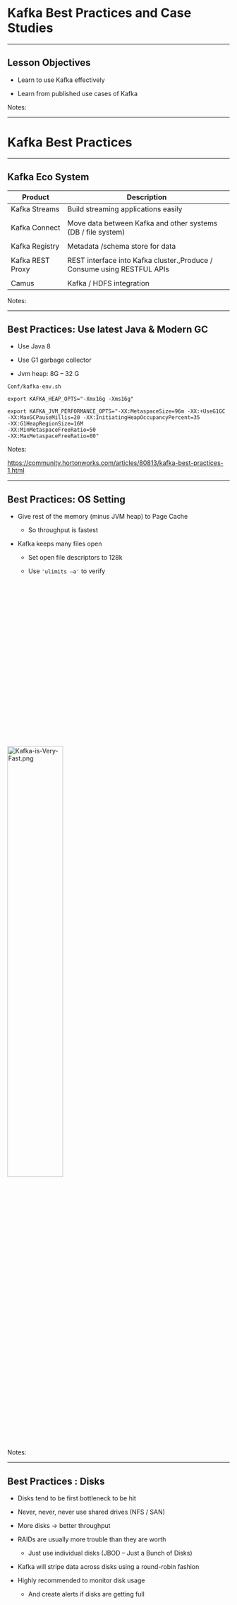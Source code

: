# Kafka Best Practices and Case Studies 


---


## Lesson Objectives


 * Learn to use Kafka effectively

 * Learn from published use cases of Kafka

Notes: 




---

# Kafka Best Practices

---


## Kafka Eco System

| Product          	| Description                                                                  	|
|------------------	|------------------------------------------------------------------------------	|
| Kafka Streams    	| Build streaming applications easily                                          	|
|                  	|                                                                              	|
| Kafka Connect    	| Move data between Kafka and other systems (DB / file system)                 	|
|                  	|                                                                              	|
| Kafka Registry   	| Metadata /schema store for data                                              	|
|                  	|                                                                              	|
| Kafka REST Proxy 	| REST interface into Kafka cluster.,Produce / </br>Consume using RESTFUL APIs 	|
|                  	|                                                                              	|
| Camus            	| Kafka / HDFS integration                                                     	|

Notes: 




---

## Best Practices: Use latest Java & Modern GC


 * Use Java 8

 * Use G1 garbage collector

 * Jvm heap: 8G – 32 G

```text
Conf/kafka-env.sh

export KAFKA_HEAP_OPTS="-Xmx16g -Xms16g"

export KAFKA_JVM_PERFORMANCE_OPTS="-XX:MetaspaceSize=96m -XX:+UseG1GC -XX:MaxGCPauseMillis=20 -XX:InitiatingHeapOccupancyPercent=35
-XX:G1HeapRegionSize=16M
-XX:MinMetaspaceFreeRatio=50
-XX:MaxMetaspaceFreeRatio=80"

```

Notes: 

https://community.hortonworks.com/articles/80813/kafka-best-practices-1.html


---

## Best Practices: OS Setting


 * Give rest of the memory (minus JVM heap) to Page Cache

     - So throughput is fastest

 * Kafka keeps many files open

     - Set open file descriptors to 128k

     - Use `'ulimits –a'` to verify

<img src="../../assets/images/kafka/Kafka-is-Very-Fast.png" alt="Kafka-is-Very-Fast.png" style="width:50%; position: relative; top:374px;"/>

Notes: 




---

## Best Practices : Disks 


 * Disks tend to be first bottleneck to be hit

 * Never, never, never use shared drives (NFS / SAN)

 * More disks -> better throughput

 * RAIDs are usually more trouble than they are worth

     - Just use individual disks (JBOD – Just a Bunch of Disks)

 * Kafka will stripe data across disks using a round-robin fashion

 * Highly recommended to monitor disk usage

     - And create alerts if disks are getting full

<img src="../../assets/images/kafka/Disks-Setup-02.png" alt="Disks-Setup-02.png" style="width:40%; position: relative; top: 700px; right: 10px"/>

Notes: 




---

## Best Practices: SSD Drives?


 * SSDs don't offer remarkable boost in performance

 * Kafka writes/reads data sequentially to/from commit logs 

     - No random seeks

     - Modern spinning disks can provide very good scan performance

     - Also Linux and Linux file systems are optimized for good sequential IO

 * In Kafka write to disks are asynchronous

     - No waiting for disk ops to complete

 * Zookeeper can benefit from SSD drives

Notes: 

https://blog.cloudera.com/blog/2015/07/deploying-apache-kafka-a-practical-faq/


---

## Best Practices: File System


 * Never, never, never use shared file systems (SAN / NFS)

 * Always use MULTIPLE, LOCAL spindles

 * Recommended file systems : EXT4  or XFS

 * XFS probably better

 * Formatting TB disk drives with XFS is significantly faster  

Notes: 




---

## Best Practices : Zookeeper


 *  **Do not co-locate**  Zookeeper and Kafka brokers on same nodes

 * ZK and Kafka has very different IO patterns

     - Kafka is very disk IO heavy

     - ZK doesn't need a lot of horsepower, it needs to stay alive

 * Dedicate one ZK ensemble to Kafka,  do not share this ZK with other applications (e.g. Hadoop)

     - Kafka uses ZK pretty heavily

     - Can benefit from a dedicated ZK cluster

 * Make sure ZK has sufficient memory (4G+)

 * Monitor memory usage of ZK using JMX or other monitoring programs

Notes: 




---

## Best Practices: Topics / Partitions


 * Number of partitions correspond parallelism

 * Higher the partitions -> more consumers can be added

 * How to calculate optimal number of partitions?

     - Let's say Producer throughput to a single partition as P

     - Say Consumer throughput from a single partition as C

     - Target throughput T

     - Required partitions = Max (T/P,  T/C)

 * Ensure number of partitions >= number of brokers

     -  **Quiz** : Why?

 * Partitions can always be increased later but not decreased

 * Altering number of partitions in a KEY-VALUE topic is a little tricky?

     - Keys have to be re-hashed to partitions

Notes: 




---

## Best Practices: Partitions & Memory


 * More partitions also need more memory on brokers & clients

 * Producer side

     - New Kafka client buffers messages on producer side before sending to brokers

        * To reduce network round-trips

     - The message buffer is maintained for partition

        * More partitions -> more buffer memory needed

 * Consumer side

     - Consumers fetch messages in batches per partitions

     - More partitions -> more batches -> more memory needed

Notes: 




---

## Best Practices: Compression


 * Enabling compression 

     - reduces the data size goes on network

        * Faster throughput

     - Reduces data footprint on disk

        * Less data to write to disk -> faster

 * Compression is performed on a batch

     - Larger batch size -> better compression

 * Compression uses CPU

     - More threads can speed up throughput with compression 

 * Compression types: none, gzip, snappy, or lz4

     - See comparisons in next slides

Notes: 




---

## Compression Comparisons


<img src="../../assets/images/kafka/Compression-Comparisons.png" alt="Compression-Comparisons.png" style="width:60%;"/>

Notes: 




---

## Best Practices: Use Batching


 * Batching will dramatically increase throughput, specially in producers

 * Batching will increase latency

     - Producer will accumulate messages until desired batch size is attained, before sending it to broker

 * Too small a batch size may not be effective

 * Choose the batch size that gives best   **latency vs. throughput** for your application

 * Larger batch sizes will use more memory for buffering

Notes: 




---

## Best Practices: Message Sizing


 * Kafka is engineered for moving small messages

     - Few KB / message

 * Max message size by default is 1 MB

 * If sending large messages set the following properties:

     -  **messages.max.bytes**  (on broker) 

     -  **fetch.message.max.bytes**  (on consumer)

Notes: 

https://blog.cloudera.com/blog/2015/07/deploying-apache-kafka-a-practical-faq/


---

## Best Practices: Monitor, Monitor, Monitor


 * Kafka exposes lot of metrics

     - Collect them via JMX plugin

     - Or use any of the open source collectors 

 * Send metrics to a collector (graphite, open TSDB ..etc.)

 * Use a nice graphic tool to slice & dice metrics (Grafana)

 * Some important metrics to keep an eye on

     - Log flush latency (95th percentile)

     - Under Replicated Partitions

     - Messages in / sec per broker and per topic

     - Bytes in / sec per broker 

     - Bytes in / sec per topicBytes / message

     - End-to-End time for a message

Notes: 

https://www.confluent.io/blog/how-we-monitor-and-run-kafka-at-scale-signalfx/


---

## Best Practices: Monitor, Monitor, Monitor


 *  **Log flush latency** 

     - How long does it take to flush to disk

     - Longer it takes, longer the write pipeline backs up!

 *  **Under Replicated Partitions** 

     - Replication is lagging behind

     - Messages are being written at very high speed

     - Consumers won't get data that isn't replicated

        * Consumers lag behind as well

     - Chance of data loss is high, when the lead broker fails

 *  **End-to-End time** 

     - How long does it take for a message to arrive from Producer to Consumer

     - Indicates overall speed / latency of kafka pipeline

Notes: 

https://www.confluent.io/blog/how-we-monitor-and-run-kafka-at-scale-signalfx/


---

## Monitoring Consumer Lag


 * Consumer Lag = Size of Partition (last offset) – Consumer offset (last committed)

 * Large offsets means consumers can't  keep up with data

 * Burrow - https://github.com/linkedin/Burrow 

     - Open sourced by LinkedIn

     - Keeps track of committed offsets by consumers and last offsets for partitions

     - Provides REST API for query

Notes: 




---

## Best Practices : Recommendations from Netflix


 * Prefer multiple modest sized Kafka clusters rather than one giant Kafka cluster.   This will simplify operations

 * Number of partitions per cluster around 10,000.This improves availability and latency

 * Use dedicated Zookeeper cluster for each Kafka cluster

Notes: 

https://medium.com/netflix-techblog/kafka-inside-keystone-pipeline-dd5aeabaf6bb


---

# Kafka Case Studies

---


## Kafka Case Studies


 * We will be discussing some published use cases 

 * To instructor:The URLs are in 'Notes' section

Notes: 



---

## Zendesk


 * (http://bigdatausecases.info/entry/kafka-used-at-scale-to-deliver-real-time-notifications)

 * Highlight / Discuss

     - Click on ' **slides** '

     - Slide #6 – architecture diagram

     - Slide #7: Partition keys

     - Slide #10: stats

Notes: 

http://bigdatausecases.info/entry/kafka-used-at-scale-to-deliver-real-time-notifications


---

## WalmartLabs


 * http://bigdatausecases.info/entry/apache-kafka-use-cases-within-search-system-atwalmartlabs

 * Highlight / Discuss

     - Slide #44: 

     - Slide #46: use cases

     - Slide #47: stats

     - Slide #48: architecture 

     - Slide #50: architecture 

Notes: 

http://bigdatausecases.info/entry/apache-kafka-use-cases-within-search-system-atwalmartlabs


---

## Netflix


 * http://bigdatausecases.info/entry/from-three-nines-to-five-nines-a-kafka-journey

 * Highlight / Discuss

     - Slide #1 - #3: data sizes

     - Slide #5: architecture

     - Slide #9: configuration

     - Slide #10: data loss

     - Slide #20: production tips

Notes: 

http://bigdatausecases.info/entry/from-three-nines-to-five-nines-a-kafka-journey


---

## Grid Dynamics Template


 * Blueprint

     - Kafka

     - Spark

     - Cassandra

     - ZooKeeper

     - Redis

     - HDFS

 *  https://blog.griddynamics.com/in-stream-processing-service-blueprint 

 * Highlight

     - architecture

Notes: 

https://blog.griddynamics.com/in-stream-processing-service-blueprint 



---

## In-Stream Processing Reference Impl


 * http://apps.griddynamics.com/realtime-twitter-sentiment-analysis-example

<img src="../../assets/images/kafka/3rd-party/Reference-Impl-04.png" alt="Reference-Impl-04.png" style="width:70%;"/>

Notes: 

Source: Grid Dynamics
http://apps.griddynamics.com/realtime-twitter-sentiment-analysis-example



---

# Troubleshooting Kafka

---


## Kafka Troubleshooting


 * We are going to do these as a class / group exercise!

 * Show a problem

 * Class to suggest solution

Notes: 




---

## Troubleshooting:  Issue


 * Consumer errors with Out of Memory error

 * (answer next slide)

Notes: 




---

## Troubleshooting Possible Solutions


 * Too many partitions

     - More partitions consume more memory

 * Messages are large

     - Increase Java Heap size

Notes: 




---

## Troubleshooting: Issue


 * Consumer seems to stuck on one offset, can not go beyond that message.

 * Gets InvalidMessageSizeException

 * (answer next slide)

Notes: 




---

## Troubleshooting Possible Solutions


 * Message size is too large

 * Double check  **messages.max.bytes**  (on broker) 

 * And match  **fetch.message.max.bytes**  (on consumer)

Notes: 




---

## Troubleshooting:  Issue


 * Some consumers are not receiving any messages

 * (answer next slide)

Notes: 




---

## Troubleshooting Possible Solutions


 * Probably have more consumers than number of partitions

 * Solutions:

     - Match  # consumers = # partitions  in a consumer group

     - Increase number of partitions

     - Decrease number of consumers

Notes: 




---

## Troubleshooting: Issue


 * Producer is getting QueueFullException 

 * (answer next slide)

Notes: 




---

## Troubleshooting Possible Solutions


 *  **Reason** 

 * Producer is sending events faster than Kafka brokers can handle

 * Fixes:

 * Slow down producer sending

     - Switch `ack` setting to 1 or `all` to Producer will wait for acknowledgement from Broker

 * Expand Kafka capacity

     - Add more partitions if possible

     - Add more broker nodes to handle the load

Notes: 




---

## Troubleshooting: Issue


 * Number of Under Replicated partitions are going up

 * (answer next slide)

Notes: 




---

## Troubleshooting Possible Solutions


 *  **Reason** 

 * Creating replicas is lagging behind

 * IO throughput between brokers is not keeping up with incoming data

 * This is  **serious issue** , as it will 

     - backup write pipeline

     - Increase probability of loosing data

     - And slow down consumers! (why ?)

 * Fixes:

 * Inspect disk bottleneck on replica machines

     - Are the disks slow / full?

 * Check IO throughput between brokers

     - Is the NIC saturated?

Notes: 




---

# Kafka Design Exercises

---


## Problem: Transporting Existing Log Files Via Kafka


 * We have an application that generates log files on disk

 * Each file size is about 1G

 * Each file contains approximately a few hundred thousands to million log entries

 * Q1: We have hundreds of these log files accumulated, first we need to send them via Kafka

 * Q2: Then, we want to continuously monitor the output log file as it is produced and send to Kafka

 *  **Answer next slide** 

Notes: 




---

## Solution: Transporting Existing Log Files Via Kafka


 * Option1: Kafka Connect

 * Option2: Write a (Java) program to read files

 * Extract events 

 * Push individual events into Kafka

 * Write in batch mode for increased throughput

 *  **Question for class:** 

     - What would we use for key?

Notes: 




---

## Problem: Monitor log files and send logs into Kafka


 * Programs writes log files to disk

 * We want to transport these logs via Kafka

 * Need to continuously monitor the log files and send logs to Kafka

 *  **Answer next slide** 

Notes: 




---

## Solution: Monitor log files and send logs into Kafka


 * Kafka Connect

 * [LogStash](https://www.elastic.co/products/logstash)

     - Can parse pretty much any log files

     - And send them to any 'stash'

     - Has input / output plugins for Kafka(can read from / write to  Kafka)

 * [Log4J](https://logging.apache.org/log4j/)

     - Log4j has appenders to Kafka

 * Roll your Own

     - Apache Commons has a [Tailor](https://commons.apache.org/proper/commons-io/javadocs/api-2.4/org/apache/commons/io/input/Tailer.html) class

Notes: 

https://www.elastic.co/products/logsta
https://logging.apache.org/log4j/2.0/manual/appenders.htmlsh
https://commons.apache.org/proper/commons-io/javadocs/api-2.4/org/apache/commons/io/input/Tailer.html


---

## Problem: Sending Large Video Files Through Kafka


 * We have video files that are of size from 100s of MB in size to few Gigs.

 * We want to send these files using Kafka

 * And assemble the files on the other end

<img src="../../assets/images/kafka/Through-Kafka.png" alt="Through-Kafka.png" style="width:70%;"/>


Notes: 




---

## Solution: Sending Large Video Files Through Kafka


   * Chop the file into smaller chunks and send them with SAME key (so all chunks of one file will be written to ONE partition,  and a consumer can re-construct the file on the other end)

   * **Questions for class** 

        -  What can we use for key?

        - How do we make sure the files aren't corrupted?

   * **Instructor:** 

        - Draw out the payload send order

Notes: 




---

## Problem: Too Many Partitions Making Kafka Cluster Unstable


 * We have a  **created**  topic with 1000 partitions

 * And we have been sending data to the topic.  All partitions have data

 * But this is proving to be too many partitions for our little kafka cluster.

 * We want to cut down the number of partitions to 100

 * How can we accomplish this?Remember, number of partitions can not be reduced!

 *  **Answer next slide** 

Notes: 




---

## Solution: Reducing Number of Partitions


Notes: 




---

## Problem: How to Capture Events From an IOT device and push it to Kafka?


 * Imagine we have IOT devices sending data 'home'

 * These devices are outside our firewall!

 * Capture the data in Kafka

 * Design a system do this

 * We want to award badges to users who accomplish certain milestonese.g.  Fitbit send "well done" when a user completes 10,000 steps a day

     - These awards are sent via email & mobile app push notifications

 *  **Answer next slide** 

Notes: 




---

## Solution: IOT Data Capture


 * Kafka REST

Notes: 




---


## Review Questions


Notes: 




---

## Lesson Summary


Notes: 


